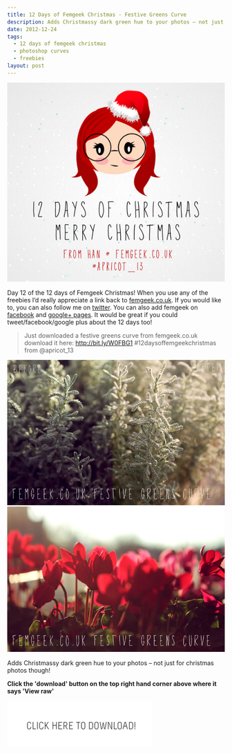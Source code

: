 ```yaml
---
title: 12 Days of Femgeek Christmas - Festive Greens Curve
description: Adds Christmassy dark green hue to your photos – not just for christmas photos though!
date: 2012-12-24
tags:
  - 12 days of femgeek christmas 
  - photoshop curves 
  - freebies 
layout: post
---
```


![12 Days of Femgeek Christmas](12daysofchristmas-20201229113949361.jpg)

Day 12 of the 12 days of Femgeek Christmas! When you use any of the freebies I’d really appreciate a link back to [femgeek.co.uk](http://www.femgeek.co.uk/). If you would like to, you can also follow me on [twitter](https://twitter.com/apricot_13). You can also add femgeek on [facebook](https://www.facebook.com/femgeek.co.uk) and [google+ pages](https://plus.google.com/110396807693668334198/posts).  It would be great if you could tweet/facebook/google plus about the 12 days too!

> Just downloaded a festive greens curve from femgeek.co.uk download it here: http://bit.ly/W0FBG1 #12daysoffemgeekchristmas from @apricot_13

![Festive Greens Curve](8302044274_fcc7a97e5f_c.jpg)
![Festive Greens Curve](8300991693_2f0a65deb8_c.jpg)

Adds Christmassy dark green hue to your photos – not just for christmas photos though!

 **Click the 'download' button on the top right hand corner above where it says 'View raw'**


[![Femgeek Festive Greens Photoshop Curve](downloadBtn-20201229113949375.jpg)](https://github.com/apricot13/femgeek-static/blob/master/posts/2012-12-24-12-days-of-femgeek-christmas-festive-greens-curve/femgeekFestiveGreensCurve.zip)
